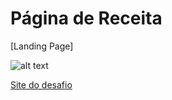 # Página de Receita

[Landing Page]

![alt text](https://github.com/pedrocsta/rocketseat-challenges/blob/main/Desafio%20'P%C3%A1gina%20de%20Receita'/src/img_layout.png)


[Site do desafio](https://app.rocketseat.com.br/discover/challenges/cookbook)